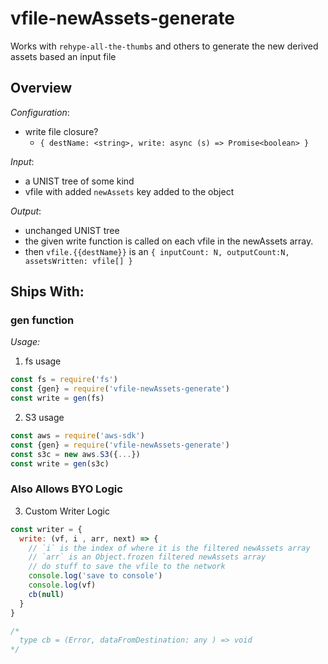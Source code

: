 # vfile-newAssets-generate
Works with `rehype-all-the-thumbs` and others to generate the new derived assets based an input file

## Overview

_Configuration_:
- write file closure?
  - `{ destName: <string>, write: async (s) => Promise<boolean> }`

_Input_:
- a UNIST tree of some kind
- vfile with added `newAssets` key added to the object

_Output_:
- unchanged UNIST tree 
- the given write function is called on each vfile in the newAssets array.
- then `vfile.{{destName}}` is an `{ inputCount: N, outputCount:N, assetsWritten: vfile[] }`


## Ships With:

### gen function

_Usage:_

1. fs usage
```js
const fs = require('fs')
const {gen} = require('vfile-newAssets-generate')
const write = gen(fs)
```

2. S3 usage
```js
const aws = require('aws-sdk')
const {gen} = require('vfile-newAssets-generate')
const s3c = new aws.S3({...})
const write = gen(s3c)
```

### Also Allows BYO Logic

3. Custom Writer Logic

```js
const writer = { 
  write: (vf, i , arr, next) => {
    // `i` is the index of where it is the filtered newAssets array
    // `arr` is an Object.frozen filtered newAssets array
    // do stuff to save the vfile to the network
    console.log('save to console')
    console.log(vf)
    cb(null)
  } 
}

/* 
  type cb = (Error, dataFromDestination: any ) => void
*/

```
